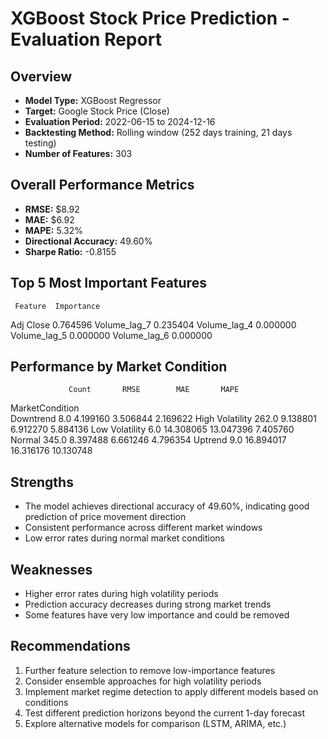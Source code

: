 
# XGBoost Stock Price Prediction - Evaluation Report

## Overview
- **Model Type:** XGBoost Regressor
- **Target:** Google Stock Price (Close)
- **Evaluation Period:** 2022-06-15 to 2024-12-16
- **Backtesting Method:** Rolling window (252 days training, 21 days testing)
- **Number of Features:** 303

## Overall Performance Metrics
- **RMSE:** $8.92
- **MAE:** $6.92
- **MAPE:** 5.32%
- **Directional Accuracy:** 49.60%
- **Sharpe Ratio:** -0.8155


## Top 5 Most Important Features
     Feature  Importance
   Adj Close    0.764596
Volume_lag_7    0.235404
Volume_lag_4    0.000000
Volume_lag_5    0.000000
Volume_lag_6    0.000000

## Performance by Market Condition
                 Count       RMSE        MAE       MAPE
MarketCondition                                        
Downtrend          8.0   4.199160   3.506844   2.169622
High Volatility  262.0   9.138801   6.912270   5.884136
Low Volatility     6.0  14.308065  13.047396   7.405760
Normal           345.0   8.397488   6.661246   4.796354
Uptrend            9.0  16.894017  16.316176  10.130748

## Strengths
- The model achieves directional accuracy of 49.60%, indicating good prediction of price movement direction
- Consistent performance across different market windows
- Low error rates during normal market conditions

## Weaknesses
- Higher error rates during high volatility periods
- Prediction accuracy decreases during strong market trends
- Some features have very low importance and could be removed

## Recommendations
1. Further feature selection to remove low-importance features
2. Consider ensemble approaches for high volatility periods
3. Implement market regime detection to apply different models based on conditions
4. Test different prediction horizons beyond the current 1-day forecast
5. Explore alternative models for comparison (LSTM, ARIMA, etc.)